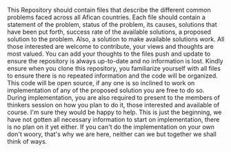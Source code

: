 This Repository should contain files that describe the different common problems faced across all Afican countries.
Each file should contain a statement of the problem, status of the problem, its causes, solutions that have been put forth, success rate
 of the available solutions, a proposed solution to the problem. Also, a solution to make available solutions work.
All those interested are welcome to contribute, your views and thoughts are most valued. You can add your thoughts to 
 the files push and update to ensure the repository is always up-to-date and no information is lost.
Kindly ensure when you clone this repository, you familiarize yourself with all files to ensure there is no
 repeated information and the code will be organized.
This code will be open source, if any one is so inclined to work on implementation of any of the proposed solution
 you are free to do so. 
During implementation, you are also required to present to the members of thinkers session on how you plan to do it, 
 those interested and available of course. I'm sure they would be happy to help.
This is just the beginning, we have not gotten all necessary information to start on implementation, there is no plan on
 it yet either. If you can't do the implementation on your own don't woory, that's why we are here, 
  neither can we but together we shall think of ways.

